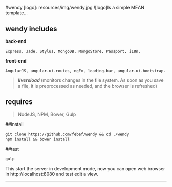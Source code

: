 
#wendy
[logo]: resources/img/wendy.jpg
![logo]Is a simple MEAN template...

## wendy includes

  **back-end**

    Express, Jade, Stylus, MongoDB, MongoStore, Passport, i18n.

  **front-end**

    AngularJS, angular-ui-routes, ngFx, loading-bar, angular-ui-bootstrap.

> ***livereload*** (monitors changes in the file system. As soon as you save a file, it is preprocessed as needed, and the browser is refreshed)

## requires

  > NodeJS, NPM, Bower, Gulp

##install

    git clone https://github.com/febef/wendy && cd ./wendy
    npm install && bower install

##test

    gulp

This start the server in development mode, now you can open web browser in http://localhost:8080 and test edit a view.

------
